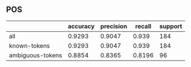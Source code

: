 
## POS

|                  | accuracy | precision | recall | support |
|------------------|----------|-----------|--------|---------|
| all              | 0.9293   | 0.9047    | 0.939  | 184     |
| known-tokens     | 0.9293   | 0.9047    | 0.939  | 184     |
| ambiguous-tokens | 0.8854   | 0.8365    | 0.8196 | 96      |

